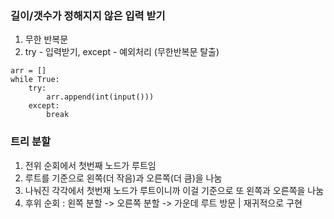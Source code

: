 ### 길이/갯수가 정해지지 않은 입력 받기
1. 무한 반복문
2. try - 입력받기, except - 예외처리 (무한반복문 탈출)

```
arr = []
while True:
    try:
        arr.append(int(input()))
    except:
        break
```

### 트리 분할
1. 전위 순회에서 첫번째 노드가 루트임
2. 루트를 기준으로 왼쪽(더 작음)과 오른쪽(더 큼)을 나눔
3. 나눠진 각각에서 첫번재 노드가 루트이니까 이걸 기준으로 또 왼쪽과 오른쪽을 나눔
4. 후위 순회 : 왼쪽 분할 -> 오른쪽 분할 -> 가운데 루트 방문 | 재귀적으로 구현
